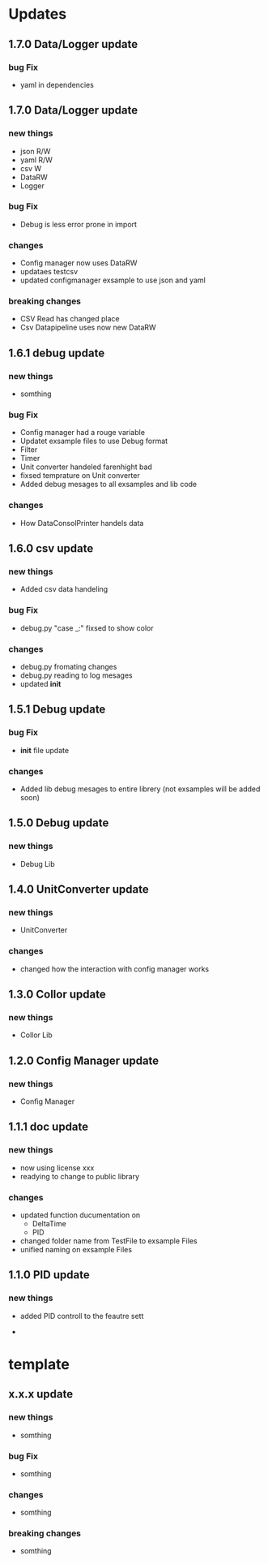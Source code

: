 # Updates

## 1.7.0 Data/Logger update 

### bug Fix

- yaml in dependencies

## 1.7.0 Data/Logger update 

### new things

- json R/W
- yaml R/W
- csv W
- DataRW
- Logger

### bug Fix

- Debug is less error prone in import

### changes

- Config manager now uses DataRW
- updataes testcsv
- updated configmanager exsample to use json and yaml

### breaking changes

- CSV Read has changed place
- Csv Datapipeline uses now new DataRW

## 1.6.1 debug update 

### new things

- somthing

### bug Fix

- Config manager had a rouge variable
- Updatet exsample files to use Debug format
- Filter
- Timer
- Unit converter handeled farenhight bad
- fixsed temprature on Unit converter
- Added debug mesages to all exsamples and lib code

### changes

- How DataConsolPrinter handels data



## 1.6.0 csv update 

### new things

- Added csv data handeling

### bug Fix

- debug.py "case _:" fixsed to show color

### changes

- debug.py fromating changes
- debug.py reading to log mesages
- updated __init__

## 1.5.1 Debug update 

### bug Fix

- __init__ file update

### changes

- Added lib debug mesages to entire librery (not exsamples will be added soon)

## 1.5.0 Debug update 

### new things

- Debug Lib

## 1.4.0 UnitConverter update 

### new things

- UnitConverter

### changes

- changed how the interaction with config manager works

## 1.3.0 Collor update 

### new things

- Collor Lib

## 1.2.0 Config Manager update 

### new things

- Config Manager


## 1.1.1 doc update

### new things

- now using license xxx
- readying to change to public library

### changes

- updated function ducumentation on
    - DeltaTime
    - PID
- changed folder name from TestFile to exsample Files
- unified naming on exsample Files


## 1.1.0 PID update

### new things

- added PID controll to the feautre sett

-









# template

## x.x.x update 

### new things

- somthing

### bug Fix

- somthing

### changes

- somthing

### breaking changes

- somthing